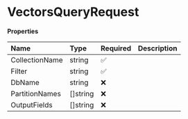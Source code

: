 # VectorsQueryRequest

**Properties**

| Name           | Type     | Required | Description |
| :------------- | :------- | :------- | :---------- |
| CollectionName | string   | ✅       |             |
| Filter         | string   | ✅       |             |
| DbName         | string   | ❌       |             |
| PartitionNames | []string | ❌       |             |
| OutputFields   | []string | ❌       |             |

<!-- This file was generated by liblab | https://liblab.com/ -->
